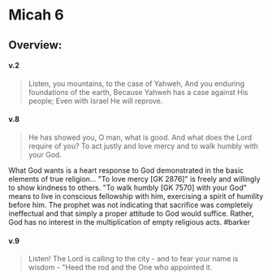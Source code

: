 # Micah 6

## Overview:


#### v.2
> Listen, you mountains, to the case of Yahweh, And you enduring foundations of the earth, Because Yahweh has a case against His people; Even with Israel He will reprove.

#### v.8
>He has showed you, O man, what is good. And what does the Lord require of you? To act justly and love mercy and to walk humbly with your God.

What God wants is a heart response to God demonstrated in the basic elements of true religion... "To love mercy \[GK 2876\]" is freely and willingly to show kindness to others. "To walk humbly \[GK 7570\] with your God" means to live in conscious fellowship with him, exercising a spirit of humility before him. The prophet was not indicating that sacrifice was completely ineffectual and that simply a proper attitude to God would suffice. Rather, God has no interest in the multiplication of empty religious acts.
#barker 

#### v.9
>Listen! The Lord is calling to the city - and to fear your name is wisdom - "Heed the rod and the One who appointed it.

